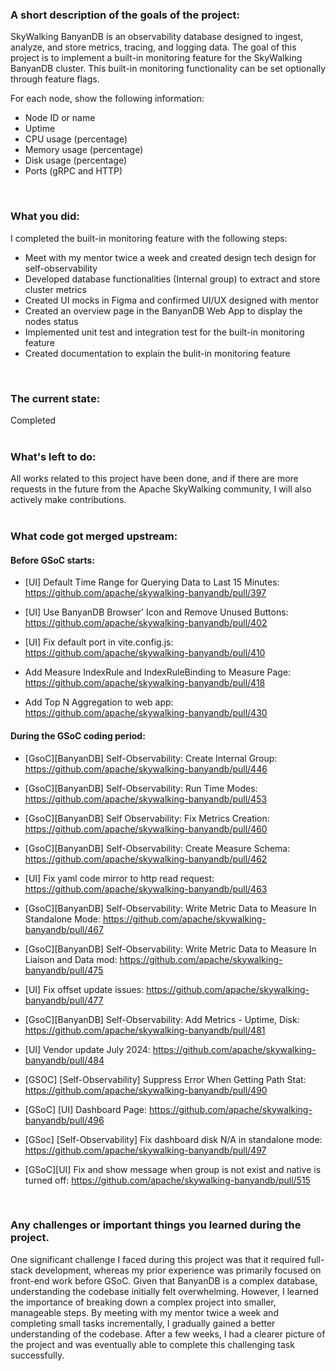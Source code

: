 
### A short description of the goals of the project:<br>

SkyWalking BanyanDB is an observability database designed to ingest, analyze, and store metrics, tracing, and logging data. 
The goal of this project is to implement a built-in monitoring feature for the SkyWalking BanyanDB cluster. This built-in monitoring functionality can be set optionally through feature flags. 

For each node, show the following information: 
- Node ID or name
- Uptime
- CPU usage (percentage)
- Memory usage (percentage)
- Disk usage (percentage)
- Ports (gRPC and HTTP)
<br>

### What you did:<br>
I completed the built-in monitoring feature with the following steps: 
- Meet with my mentor twice a week and created design tech design for self-observability 
- Developed database functionalities (Internal group) to extract and store cluster metrics 
- Created UI mocks in Figma and confirmed UI/UX designed with mentor 
- Created an overview page in the BanyanDB Web App to display the nodes status 
- Implemented unit test and integration test for the built-in monitoring feature
- Created documentation to explain the bulit-in monitoring feature
<br>

### The current state:<br>
Completed<br>
<br>

### What's left to do:<br>
All works related to this project have been done, and if there are more requests in the future from the Apache SkyWalking community, I will also actively make contributions.<br>
<br>

### What code got merged upstream:<br>
#### Before GSoC starts:
- [UI] Default Time Range for Querying Data to Last 15 Minutes:
https://github.com/apache/skywalking-banyandb/pull/397

- [UI] Use BanyanDB Browser' Icon and Remove Unused Buttons:
https://github.com/apache/skywalking-banyandb/pull/402

- [UI] Fix default port in vite.config.js:
https://github.com/apache/skywalking-banyandb/pull/410

- Add Measure IndexRule and IndexRuleBinding to Measure Page:
https://github.com/apache/skywalking-banyandb/pull/418

- Add Top N Aggregation to web app:
https://github.com/apache/skywalking-banyandb/pull/430

#### During the GSoC coding period:
- [GsoC][BanyanDB] Self-Observability: Create Internal Group:
https://github.com/apache/skywalking-banyandb/pull/446

- [GsoC][BanyanDB] Self-Observability: Run Time Modes:
https://github.com/apache/skywalking-banyandb/pull/453

- [GsoC][BanyanDB] Self Observability: Fix Metrics Creation:
https://github.com/apache/skywalking-banyandb/pull/460

- [GsoC][BanyanDB] Self-Observability: Create Measure Schema:
https://github.com/apache/skywalking-banyandb/pull/462

- [UI] Fix yaml code mirror to http read request:
https://github.com/apache/skywalking-banyandb/pull/463

- [GsoC][BanyanDB] Self-Observability: Write Metric Data to Measure In Standalone Mode:
https://github.com/apache/skywalking-banyandb/pull/467

- [GsoC][BanyanDB] Self-Observability: Write Metric Data to Measure In Liaison and Data mod:
https://github.com/apache/skywalking-banyandb/pull/475

- [UI] Fix offset update issues:
https://github.com/apache/skywalking-banyandb/pull/477

- [GsoC][BanyanDB] Self-Observability: Add Metrics - Uptime, Disk:
https://github.com/apache/skywalking-banyandb/pull/481

- [UI] Vendor update July 2024:
https://github.com/apache/skywalking-banyandb/pull/484

- [GSOC] [Self-Observability] Suppress Error When Getting Path Stat:
https://github.com/apache/skywalking-banyandb/pull/490

- [GSoC] [UI] Dashboard Page:
https://github.com/apache/skywalking-banyandb/pull/496

- [GSoc] [Self-Observability] Fix dashboard disk N/A in standalone mode:
https://github.com/apache/skywalking-banyandb/pull/497

- [GSoC][UI] Fix and show message when group is not exist and native is turned off:
https://github.com/apache/skywalking-banyandb/pull/515
<br>

### Any challenges or important things you learned during the project.<br>
One significant challenge I faced during this project was that it required full-stack development, whereas my prior experience was primarily focused on front-end work before GSoC. Given that BanyanDB is a complex database, understanding the codebase initially felt overwhelming. However, I learned the importance of breaking down a complex project into smaller, manageable steps. By meeting with my mentor twice a week and completing small tasks incrementally, I gradually gained a better understanding of the codebase. After a few weeks, I had a clearer picture of the project and was eventually able to complete this challenging task successfully.
